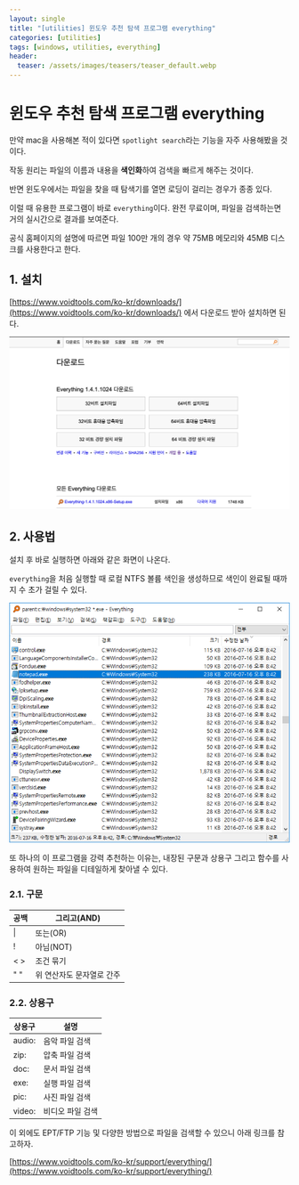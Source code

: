 ```yaml
---
layout: single
title: "[utilities] 윈도우 추천 탐색 프로그램 everything"
categories: [utilities]
tags: [windows, utilities, everything]
header:
  teaser: /assets/images/teasers/teaser_default.webp
---
```


# 윈도우 추천 탐색 프로그램 everything

만약 mac을 사용해본 적이 있다면 `spotlight search`라는 기능을 자주 사용해봤을 것이다.

작동 원리는 파일의 이름과 내용을 **색인화**하여 검색을 빠르게 해주는 것이다.

반면 윈도우에서는 파일을 찾을 때 탐색기를 열면 로딩이 걸리는 경우가 종종 있다.

이럴 때 유용한 프로그램이 바로 `everything`이다. 완전 무료이며, 파일을 검색하는면 거의 실시간으로 결과를 보여준다.

공식 홈페이지의 설명에 따르면 파일 100만 개의 경우 약 75MB 메모리와 45MB 디스크를 사용한다고 한다.

## 1. 설치

[https://www.voidtools.com/ko-kr/downloads/](https://www.voidtools.com/ko-kr/downloads/) 에서 다운로드 받아 설치하면 된다.

![everything](/assets/images/2024-01-08/everything.png)

## 2. 사용법

설치 후 바로 실행하면 아래와 같은 화면이 나온다.

`everything`을 처음 실행할 때 로컬 NTFS 볼륨 색인을 생성하므로 색인이 완료될 때까지 수 초가 걸릴 수 있다.

![everything](/assets/images/2024-01-08/everything_search.png)

또 하나의 이 프로그램을 강력 추천하는 이유는, 내장된 구문과 상용구 그리고 함수를 사용하여 원하는 파일을 디테일하게 찾아낼 수 있다.

### 2.1. 구문

| 공백 | 그리고(AND)               |
| ---- | ------------------------- |
| \|   | 또는(OR)                  |
| !    | 아님(NOT)                 |
| < >  | 조건 묶기                 |
| " "  | 위 연산자도 문자열로 간주 |

### 2.2. 상용구

| 상용구 | 설명             |
| ------ | ---------------- |
| audio: | 음악 파일 검색   |
| zip:   | 압축 파일 검색   |
| doc:   | 문서 파일 검색   |
| exe:   | 실행 파일 검색   |
| pic:   | 사진 파일 검색   |
| video: | 비디오 파일 검색 |

이 외에도 EPT/FTP 기능 및 다양한 방법으로 파일을 검색할 수 있으니 아래 링크를 참고하자.

[https://www.voidtools.com/ko-kr/support/everything/](https://www.voidtools.com/ko-kr/support/everything/)
